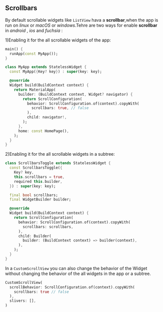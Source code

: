## Scrollbars


By default scrollable widgets like `ListView` hava a **scrollbar**,when the app is run on *linux* or *macOS* or *windows*.Tehre are two ways for enable **scrollbar** in *android* , *ios* and *fuchsia* : 

1)Enabling it for the all scrollable widgets of the app:

```dart
main() {
  runApp(const MyApp());
}

class MyApp extends StatelessWidget {
  const MyApp({Key? key}) : super(key: key);

  @override
  Widget build(BuildContext context) {
    return MaterialApp(
      builder: (BuildContext context, Widget? navigator) {
        return ScrollConfiguration(
          behavior: ScrollConfiguration.of(context).copyWith(
            scrollbars: true, // false
          ),
          child: navigator!,
        );
      },
      home: const HomePage(),
    );
  }
}
```


2)Enabling it for the all scrollable widgets in a subtree:

```dart
class ScrollbarsToggle extends StatelessWidget {
  const ScrollbarsToggle({
    Key? key,
    this.scrollbars = true,
    required this.builder,
  }) : super(key: key);

  final bool scrollbars;
  final WidgetBuilder builder;

  @override
  Widget build(BuildContext context) {
    return ScrollConfiguration(
      behavior: ScrollConfiguration.of(context).copyWith(
        scrollbars: scrollbars,
      ),
      child: Builder(
        builder: (BuildContext context) => builder(context),
      ),
    );
  }
}
```

In a `CustomScrollView` you can also change the behavior of the Widget without changing the behavior of the all widgets in the app or a subtree.

```dart
CustomScrollView(
  scrollBehavior: ScrollConfiguration.of(context).copyWith(
    scrollbars: true // false
  ),
  slivers: [],
)
```
